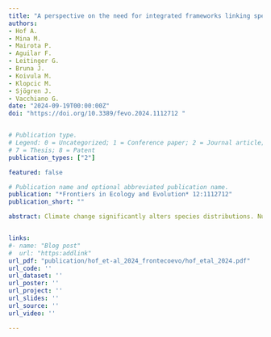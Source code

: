 ```yaml
---
title: "A perspective on the need for integrated frameworks linking species distribution and dynamic forest landscape models across spatial scales"
authors:
- Hof A.
- Mina M.
- Mairota P.
- Aguilar F.
- Leitinger G.
- Bruna J.
- Koivula M.
- Klopcic M.
- Sjögren J.
- Vacchiano G.
date: "2024-09-19T00:00:00Z"
doi: "https://doi.org/10.3389/fevo.2024.1112712 "


# Publication type.
# Legend: 0 = Uncategorized; 1 = Conference paper; 2 = Journal article; 3 = Preprint / Working Paper; 4 = Report; 5 = Book; 6 = Book section;
# 7 = Thesis; 8 = Patent
publication_types: ["2"]

featured: false

# Publication name and optional abbreviated publication name.
publication: "*Frontiers in Ecology and Evolution* 12:1112712"
publication_short: ""

abstract: Climate change significantly alters species distributions. Numerous studies project the future distribution of species using Species Distribution models (SDMs), most often using coarse resolutions. Working at coarse resolutions in forest ecosystems fails to capture landscape-level dynamics, spatially explicit processes, and temporally defined events that act at finer resolutions and that can disproportionately affect future outcomes. Dynamic Forest Landscape Models (FLMs) can simulate the survival, growth, and mortality of (stands of) trees over long time periods at small resolutions. However, as they are able to simulate at fine resolutions, study landscapes remain relatively small due to computational constraints. The large amount of feedbacks between biodiversity, forest, and ecosystem processes cannot completely be captured by FLMs or SDMs alone. Integrating SDMs with FLMs enables a more detailed understanding of the impact of perturbations on forest landscapes and their biodiversity. Several studies have used this approach at landscape scales, using fine resolutions. Yet, many scientific questions in the fields of biogeography, macroecology, conservation management, among others, require a focus on both large scales and fine resolutions. Here, drawn from literature and experience, we provide our perspective on the most important challenges that need to be overcome to use integrated frameworks at spatial scales larger than the landscape and at fine resolutions. Future research should prioritize these challenges to better understand drivers of species distributions in forest ecosystems and effectively design conservation strategies under the influence of changing climates on spatially and temporally explicit processes. We further discuss possibilities to address these challenges.


links:
#- name: "Blog post"
#  url: "https:addlink"
url_pdf: "publication/hof_et-al_2024_frontecoevo/hof_etal_2024.pdf"
url_code: ''
url_dataset: ''
url_poster: ''
url_project: ''
url_slides: ''
url_source: ''
url_video: ''

---
```

